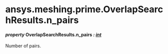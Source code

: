 # ansys.meshing.prime.OverlapSearchResults.n_pairs

#### *property* OverlapSearchResults.n_pairs *: [int](https://docs.python.org/3.11/library/functions.html#int)*

Number of pairs.

<!-- !! processed by numpydoc !! -->
